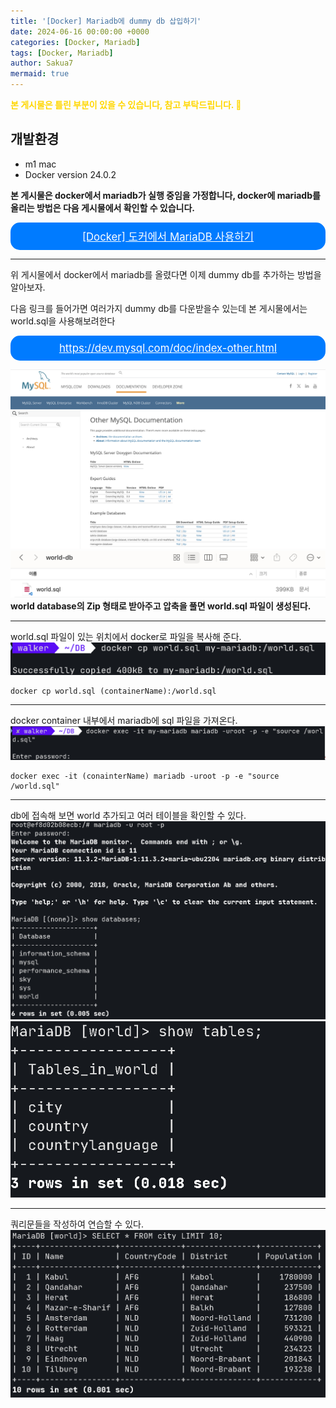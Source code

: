 ```yaml
---
title: '[Docker] Mariadb에 dummy db 삽입하기'
date: 2024-06-16 00:00:00 +0000
categories: [Docker, Mariadb]
tags: [Docker, Mariadb]
author: Sakua7
mermaid: true
---
```


<span style="color: #FFD700; font-weight: bold;">본 게시물은 틀린 부분이 있을 수 있습니다, 참고 부탁드립니다. 🥹</span>

## 개발환경
* m1 mac
* Docker version 24.0.2

**본 게시물은 docker에서 mariadb가 실행 중임을 가정합니다, docker에 mariadb를 올리는 방법은 다음 게시물에서 확인할 수 있습니다.**

<div style="background-color: #007bff; padding: 10px; border-radius: 15px; text-align: center;">
    <a href="https://sakua7.github.io/posts/mariadb-setting-in-docker/" style="color: white;  font-size: 1.2em;">
        [Docker] 도커에서 MariaDB 사용하기
    </a>
</div>

--- 
위 게시물에서 docker에서 mariadb를 올렸다면 이제 dummy db를 추가하는 방법을 알아보자.

다음 링크를 들어가면 여러가지 dummy db를 다운받을수 있는데 본 게시물에서는 world.sql을 사용해보려한다
<div style="background-color: #007bff; padding: 10px; border-radius: 15px; text-align: center;">
    <a href="https://sakua7.github.io/posts/mariadb-setting-in-docker/" style="color: white;  font-size: 1.2em;">
        https://dev.mysql.com/doc/index-other.html
    </a>
</div>

![dummy_db_1](/assets/img/2024-06-16/dummy_db_1.png)
![dummy_db_2](/assets/img/2024-06-16/dummy_db_2.png)
**world database의 Zip 형태로 받아주고 압축을 풀면 world.sql 파일이 생성된다.**

---

world.sql 파일이 있는 위치에서 docker로 파일을 복사해 준다.
![dummy_db_3](/assets/img/2024-06-16/dummy_db_3.png)
```
docker cp world.sql (containerName):/world.sql
```

---

docker container 내부에서 mariadb에 sql 파일을 가져온다.
![dummy_db_4](/assets/img/2024-06-16/dummy_db_4.png)

```
docker exec -it (conainterName) mariadb -uroot -p -e "source /world.sql"
```

---

db에 접속해 보면 world 추가되고 여러 테이블을 확인할 수 있다.
![dummy_db_5](/assets/img/2024-06-16/dummy_db_5.png)
![dummy_db_6](/assets/img/2024-06-16/dummy_db_6.png)

---

쿼리문들을 작성하여 연습할 수 있다.
![dummy_db_7](/assets/img/2024-06-16/dummy_db_7.png)
